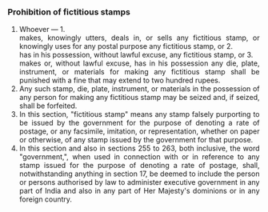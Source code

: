 ### Prohibition of fictitious stamps

1. <div style="text-align: justify"> Whoever —
    1. <div style="text-align: justify"> makes, knowingly utters, deals in, or sells any fictitious stamp, or knowingly uses for any postal purpose any fictitious stamp, or
    2. <div style="text-align: justify"> has in his possession, without lawful excuse, any fictitious stamp, or
    3. <div style="text-align: justify"> makes or, without lawful excuse, has in his possession any die, plate, instrument, or materials for making any fictitious stamp shall be punished with a fine that may extend to two hundred rupees.
2. <div style="text-align: justify"> Any such stamp, die, plate, instrument, or materials in the possession of any person for making any fictitious stamp may be seized and, if seized, shall be forfeited.
3. <div style="text-align: justify"> In this section, "fictitious stamp" means any stamp falsely purporting to be issued by the government for the purpose of denoting a rate of postage, or any facsimile, imitation, or representation, whether on paper or otherwise, of any stamp issued by the government for that purpose.
4. <div style="text-align: justify"> In this section and also in sections 255 to 263, both inclusive, the word "government,", when used in connection with or in reference to any stamp issued for the purpose of denoting a rate of postage, shall, notwithstanding anything in section 17, be deemed to include the person or persons authorised by law to administer executive government in any part of India and also in any part of Her Majesty's dominions or in any foreign country.
